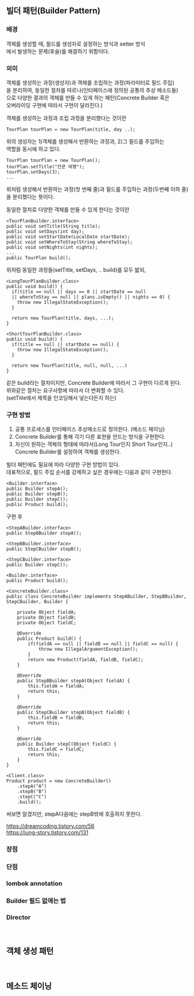 ## 빌더 패턴(Builder Pattern)
### 배경
객체를 생성할 때, 필드를 생성자로 설정하는 방식과 setter 방식  
에서 발생하는 문제(후술)를 해결하기 위함이다.  
 
### 의미
객체를 생성하는 과정(생성자)과 객체를 조립하는 과정(파라미터로 필드 주입)  
을 분리하여, 동일한 절차를 따르나(인터페이스에 정의된 공통의 추상 메소드들)  
으로 다양한 결과의 객체를 만들 수 있게 하는 패턴(Concrete Builder 혹은  
오버라이딩 구현에 따라서 구현이 달라진다.)  

객체를 생성하는 과정과 조립 과정을 분리했다는 것이란  

    TourPlan tourPlan = new TourPlan(title, day ..);  
    
위의 생성자는 1)객체를 생성해서 반환하는 과정과, 2)그 필드를 주입하는  
역할을 동시에 하고 있다.  

    TourPlan tourPlan = new TourPlan();
    tourPlan.setTitle("칸쿤 여행");
    tourPlan.setDays(3);
    ...
    
위처럼 생성해서 반환하는 과정(첫 번째 줄)과 필드를 주입하는 과정(두번째 이하 줄)  
을 분리했다는 뜻이다.  

동일한 절차로 다양한 객체를 만들 수 있게 한다는 것이란  

    <TourPlanBuilder.interface>
    public void setTitle(String title);
    public void setDays(int day);
    public void setStartDate(LocalDate startDate);
    public void setWhereToStay(String whereToStay);
    public void setNights(int nights);
    ...
    public TourPlan build();
    
위처럼 동일한 과정들(setTitle, setDays, .. build)를 모두 밟되,  

    <LongTourPlanBuilder.class>
    public void build() {
      if(title == null || days == 0 || startDate == null
      || whereToStay == null || plans.isEmpty() || nights == 0) {
        throw new IllegalStateException();
      }
        
      return new TourPlan(title, days, ...);
    }
    
    <ShortTourPlanBuilder.class>
    public void build() {
      if(title == null || startDate == null) {
        throw new IllegalStateException();
      }
      
      return new TourPlan(title, null, null, ...)
    }
    
같은 build라는 절차이지만, Concrete Builder에 따라서 그 구현이 다르게 된다.  
위와같은 절차는 요구사항에 따라서 더 변화할 수 있다.  
(setTitle에서 제목을 인코딩해서 넣는다든지 하는)  
  
### 구현 방법
1. 공통 프로세스를 인터페이스 추상메소드로 정의한다. (메소드 체이닝)
3. Concrete Builder를 통해 각기 다른 표현을 만드는 방식을 구현한다.  
4. 자신이 원하는 객체의 형태에 따라서(Long Tour인지 Short Tour인지..)
   Concrete Builder를 설정하여 객체를 생성한다.  
   
빌더 패턴에도 필요에 따라 다양한 구현 방법이 있다.  
대표적으로, 필드 주입 순서를 강제하고 싶은 경우에는 다음과 같이 구현한다.  

    <Builder.interface>
    public Builder stepA();
    public Builder stepB();
    public Builder stepC();
    public Product build();
    
구현 후
    
    <StepABuilder.interface>
    public StepBBuilder stepA();
    
    <StepBBuilder.interface>
    public StepCBuilder stepB();
    
    <StepCBuilder.interface>
    public Builder stepC();
    
    <Builder.interface>
    public Product build();
    
    <ConcreteBuilder.class>
    public class ConcreteBuilder implements StepABuilder, StepBBuilder, StepCBuilder, Builder {

        private Object fieldA;
        private Object fieldB;
        private Object fieldC;

        @Override
        public Product build() {
            if(fieldA == null || fieldB == null || fieldC == null) {
                throw new IllegalArgumentException();
            }
            return new Product(fieldA, fieldB, fieldC);
        }

        @Override
        public StepBBuilder stepA(Object fieldA) {
            this.fieldA = fieldA;
            return this;
        }

        @Override
        public StepCBuilder stepB(Object fieldB) {
            this.fieldB = fieldB;
            return this;
        }

        @Override
        public Builder stepC(Object fieldC) {
            this.fieldC = fieldC;
            return this;
        }
    }

    <Client.class>
    Product product = new ConcreteBuilder()
        .stepA("A")
        .stepB("B")
        .stepC("C")
        .build();
        
써보면 알겠지만, stepA다음에는 stepB밖에 호출하지 못한다.  

https://dreamcoding.tistory.com/56  
https://jung-story.tistory.com/131  
    
    
### 장점
### 단점
### lombok annotation
### Builder 필드 없애는 법
### Director

<br>

## 객체 생성 패턴

<br>

## 메소드 체이닝

